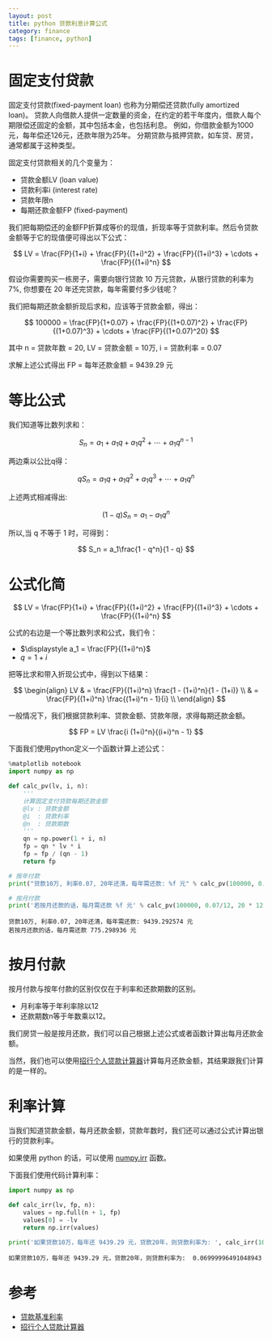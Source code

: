 ```yaml
---
layout: post
title: python 贷款利息计算公式
category: finance
tags: [finance, python]
---
```


# 固定支付贷款

固定支付贷款(fixed-payment loan) 也称为分期偿还贷款(fully amortized loan)。
贷款人向借款人提供一定数量的资金，在约定的若干年度内，借款人每个期限偿还固定的金额，其中包括本金，也包括利息。
例如，你借款金额为1000元，每年偿还126元，还款年限为25年。
分期贷款与抵押贷款，如车贷、房贷，通常都属于这种类型。

固定支付贷款相关的几个变量为：

* 贷款金额LV (loan value)
* 贷款利率i (interest rate)
* 贷款年限n
* 每期还款金额FP (fixed-payment)

我们把每期偿还的金额FP折算成等价的现值，折现率等于贷款利率。然后令贷款金额等于它的现值便可得出以下公式：

$$
LV = \frac{FP}{1+i} + \frac{FP}{(1+i)^2} + \frac{FP}{(1+i)^3} + \cdots + \frac{FP}{(1+i)^n}
$$


假设你需要购买一栋房子，需要向银行贷款 10 万元贷款，从银行贷款的利率为 7%, 你想要在 20 年还完贷款，每年需要付多少钱呢？

我们把每期还款金额折现后求和，应该等于贷款金额，得出：

$$
100000 = \frac{FP}{1+0.07} + \frac{FP}{(1+0.07)^2} + \frac{FP}{(1+0.07)^3} + \cdots + \frac{FP}{(1+0.07)^20}
$$

其中 n = 贷款年数 = 20, LV = 贷款金额 = 10万, i = 贷款利率 = 0.07

求解上述公式得出 FP = 每年还款金额 = 9439.29 元




# 等比公式

我们知道等比数列求和：

$$
S_n = a_1 + a_1 q + a_1 q^2 + \cdots + a_1 q^{n-1}
$$

两边乘以公比q得：

$$
q S_n = a_1 q + a_1 q^2 + a_1 q^3 + \cdots + a_1 q^{n}
$$

上述两式相减得出:

$$
(1-q)S_n = a_1 - a_1 q^{n}
$$

所以,当 q 不等于 1 时，可得到：

$$
S_n = a_1\frac{1 - q^n}{1 - q}
$$

# 公式化简

$$
LV = \frac{FP}{1+i} + \frac{FP}{(1+i)^2} + \frac{FP}{(1+i)^3} + \cdots + \frac{FP}{(1+i)^n}
$$

公式的右边是一个等比数列求和公式，我们令：

* $\displaystyle a_1 = \frac{FP}{(1+i)^n}$
* $q = 1 + i$

把等比求和带入折现公式中，得到以下结果：

$$
\begin{align}
LV & = \frac{FP}{(1+i)^n}  \frac{1 - (1+i)^n}{1 - (1+i)} \\
   & = \frac{FP}{(1+i)^n}  \frac{(1+i)^n - 1}{i} \\
\end{align}
$$

一般情况下，我们根据贷款利率、贷款金额、贷款年限，求得每期还款金额。

$$
FP = LV \frac{i (1+i)^n}{(i+i)^n - 1}
$$

下面我们使用python定义一个函数计算上述公式：



```python
%matplotlib notebook
import numpy as np

def calc_pv(lv, i, n):
    '''
    计算固定支付贷款每期还款金额
    @lv : 贷款金额
    @i  : 贷款利率
    @n  : 贷款期数
    '''
    qn = np.power(1 + i, n)
    fp = qn * lv * i
    fp = fp / (qn - 1)
    return fp

# 按年付款
print("贷款10万, 利率0.07, 20年还清，每年需还款: %f 元" % calc_pv(100000, 0.07, 20))

# 按月付款
print('若按月还款的话，每月需还款 %f 元' % calc_pv(100000, 0.07/12, 20 * 12))
```

    贷款10万, 利率0.07, 20年还清，每年需还款: 9439.292574 元
    若按月还款的话，每月需还款 775.298936 元


# 按月付款

按月付款与按年付款的区别仅仅在于利率和还款期数的区别。

* 月利率等于年利率除以12
* 还款期数n等于年数乘以12。

我们房贷一般是按月还款，我们可以自己根据上述公式或者函数计算出每月还款金额。

当然，我们也可以使用[招行个人贷款计算器](http://www.cmbchina.com/CmbWebPubInfo/Cal_Loan_Per.aspx?chnl=dkjsq)计算每月还款金额，其结果跟我们计算的是一样的。

# 利率计算

当我们知道贷款金额，每月还款金额，贷款年数时，我们还可以通过公式计算出银行的贷款利率。

如果使用 python 的话，可以使用 [numpy.irr](https://docs.scipy.org/doc/numpy-1.13.0/reference/generated/numpy.irr.html) 函数。

下面我们使用代码计算利率：


```python
import numpy as np

def calc_irr(lv, fp, n):
    values = np.full(n + 1, fp)
    values[0] = -lv
    return np.irr(values)

print('如果贷款10万，每年还 9439.29 元，贷款20年，则贷款利率为: ', calc_irr(100000, 9439.29, 20))
```

    如果贷款10万，每年还 9439.29 元，贷款20年，则贷款利率为:  0.06999996491048943


# 参考

* [贷款基准利率](http://www.cmbchina.com/CmbWebPubInfo/CDRate.aspx?chnl=cdrate)
* [招行个人贷款计算器](http://www.cmbchina.com/CmbWebPubInfo/Cal_Loan_Per.aspx?chnl=dkjsq)
